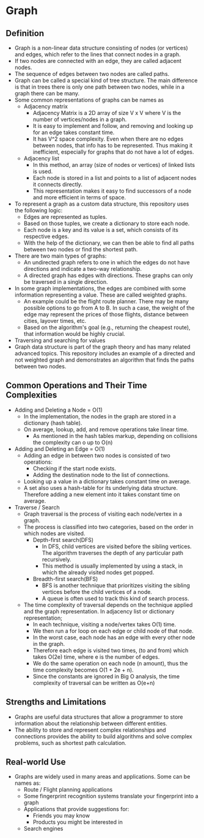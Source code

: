 # Graph

## Definition

- Graph is a non-linear data structure consisting of nodes (or vertices) and edges, which refer to the lines that connect nodes in a graph.
- If two nodes are connected with an edge, they are called adjacent nodes.
- The sequence of edges between two nodes are called paths.
- Graph can be called a special kind of tree structure. The main difference is that in trees there is only one path between two nodes, while in a graph there can be many.
- Some common representations of graphs can be names as
  - Adjacency matrix
    - Adjacency Matrix is a 2D array of size V x V where V is the number of vertices/nodes in a graph.
    - It is easy to implement and follow, and removing and looking up for an edge takes constant time.
    - It has V^2 space complexity. Even when there are no edges between nodes, that info has to be represented. Thus making it inefficient, especially for graphs that do not have a lot of edges.
  - Adjacency list
    - In this method, an array (size of nodes or vertices) of linked lists is used.
    - Each node is stored in a list and points to a list of adjacent nodes it connects directly.
    - This representation makes it easy to find successors of a node and more efficient in terms of space.
- To represent a graph as a custom data structure, this repository uses the following logic:
  - Edges are represented as tuples.
  - Based on those tuples, we create a dictionary to store each node.
  - Each node is a key and its value is a set, which consists of its respective edges.
  - With the help of the dictionary, we can then be able to find all paths between two nodes or find the shortest path.
- There are two main types of graphs:
  - An undirected graph refers to one in which the edges do not have directions and indicate a two-way relationship.
  - A directed graph has edges with directions. These graphs can only be traversed in a single direction.
- In some graph implementations, the edges are combined with some information representing a value. These are called weighted graphs.
  - An example could be the flight route planner. There may be many possible options to go from A to B. In such a case, the weight of the edge may represent the prices of those flights, distance between cities, layover times, etc.
  - Based on the algorithm's goal (e.g., returning the cheapest route), that information would be highly crucial.
- Traversing and searching for values
- Graph data structure is part of the graph theory and has many related advanced topics. This repository includes an example of a directed and not weighted graph and demonstrates an algorithm that finds the paths between two nodes.

## Common Operations and Their Time Complexities

- Adding and Deleting a Node = O(1)
  - In the implementation, the nodes in the graph are stored in a dictionary (hash table).
  - On average, lookup, add, and remove operations take linear time.
    - As mentioned in the hash tables markup, depending on collisions the complexity can o up to O(n)
- Adding and Deleting an Edge = O(1)
  - Adding an edge in between two nodes is consisted of two operations:
    - Checking if the start node exists.
    - Adding the destination node to the list of connections.
  - Looking up a value in a dictionary takes constant time on average.
  - A set also uses a hash-table for its underlying data structure. Therefore adding a new element into it takes constant time on average.
- Traverse / Search
  - Graph traversal is the process of visiting each node/vertex in a graph.
  - The process is classified into two categories, based on the order in which nodes are visited.
    - Depth-first search(DFS)
      - In DFS, child vertices are visited before the sibling vertices. The algorithm traverses the depth of any particular path recursively.
      - This method is usually implemented by using a stack, in which the already visited nodes get popped.
    - Breadth-first search(BFS)
      - BFS is another technique that prioritizes visiting the sibling vertices before the child vertices of a node.
      - A queue is often used to track this kind of search process.
  - The time complexity of traversal depends on the technique applied and the graph representation. In adjacency list or dictionary representation;
    - In each technique, visiting a node/vertex takes O(1) time.
    - We then run a for loop on each edge or child node of that node.
    - In the worst case, each node has an edge with every other node in the graph.
    - Therefore each edge is visited two times, (to and from) which takes O(2e) time, where e is the number of edges.
    - We do the same operation on each node (n amount), thus the time complexity becomes O(1 + 2e + n).
    - Since the constants are ignored in Big O analysis, the time complexity of traversal can be written as O(e+n)

## Strengths and Limitations

- Graphs are useful data structures that allow a programmer to store information about the relationship between different entities.
- The ability to store and represent complex relationships and connections provides the ability to build algorithms and solve complex problems, such as shortest path calculation.

## Real-world Use

- Graphs are widely used in many areas and applications. Some can be names as:
  - Route / Flight planning applications
  - Some fingerprint recognition systems translate your fingerprint into a graph
  - Applications that provide suggestions for:
    - Friends you may know
    - Products you might be interested in
  - Search engines
